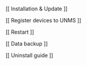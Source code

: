 [[ Installation & Update ]]

[[ Register devices to UNMS ]]

[[ Restart ]]

[[ Data backup ]]

[[ Uninstall guide ]]